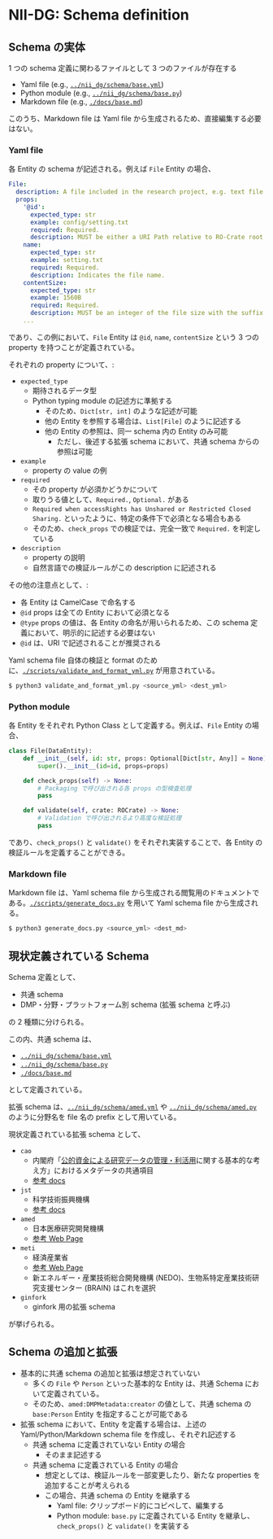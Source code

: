 # NII-DG: Schema definition

## Schema の実体

1 つの schema 定義に関わるファイルとして 3 つのファイルが存在する

- Yaml file (e.g., [`../nii_dg/schema/base.yml`](../nii_dg/schema/base.yml))
- Python module (e.g., [`../nii_dg/schema/base.py`](../nii_dg/schema/base.py))
- Markdown file (e.g., [`./docs/base.md`](./docs/base.md))

このうち、Markdown file は Yaml file から生成されるため、直接編集する必要はない。

### Yaml file

各 Entity の schema が記述される。例えば `File` Entity の場合、

```yaml
File:
  description: A file included in the research project, e.g. text file, script file and images.
  props:
    '@id':
      expected_type: str
      example: config/setting.txt
      required: Required.
      description: MUST be either a URI Path relative to RO-Crate root or an absolute URI from which is downloadable. When the file is from outside the repository, @id SHOULD be directly downloadable by a simple retrieval (e.g., HTTP GET), permitting redirections and HTTP/HTTPS authentication. RO-Crate itself (ro-crate-metadata.json) is excluded.
    name:
      expected_type: str
      example: setting.txt
      required: Required.
      description: Indicates the file name.
    contentSize:
      expected_type: str
      example: 1560B
      required: Required.
      description: MUST be an integer of the file size with the suffix `B` as a unit, bytes. If necessary, you can also use "KB", "MB", "GB", "TB" and "PB" as a unit.
    ...
```

であり、この例において、`File` Entity は `@id`, `name`, `contentSize` という 3 つの property を持つことが定義されている。

それぞれの property について、:

- `expected_type`
  - 期待されるデータ型
  - Python typing module の記述方に準拠する
    - そのため、`Dict[str, int]` のような記述が可能
    - 他の Entity を参照する場合は、`List[File]` のように記述する
    - 他の Entity の参照は、同一 schema 内の Entity のみ可能
      - ただし、後述する拡張 schema において、共通 schema からの参照は可能
- `example`
  - property の value の例
- `required`
  - その property が必須かどうかについて
  - 取りうる値として、`Required.`, `Optional.` がある
  - `Required when accessRights has Unshared or Restricted Closed Sharing.` といったように、特定の条件下で必須となる場合もある
  - そのため、`check_props` での検証では、完全一致で `Required.` を判定している
- `description`
  - property の説明
  - 自然言語での検証ルールがこの description に記述される

その他の注意点として、:

- 各 Entity は CamelCase で命名する
- `@id` props は全ての Entity において必須となる
- `@type` props の値は、各 Entity の命名が用いられるため、この schema 定義において、明示的に記述する必要はない
- `@id` は、URI で記述されることが推奨される

Yaml schema file 自体の検証と format のために、[`./scripts/validate_and_format_yml.py`](./scripts/validate_and_format_yml.py) が用意されている。

```bash
$ python3 validate_and_format_yml.py <source_yml> <dest_yml>
```

### Python module

各 Entity をそれぞれ Python Class として定義する。例えば、`File` Entity の場合、

```python
class File(DataEntity):
    def __init__(self, id: str, props: Optional[Dict[str, Any]] = None):
        super().__init__(id=id, props=props)

    def check_props(self) -> None:
        # Packaging で呼び出される各 props の型検査処理
        pass

    def validate(self, crate: ROCrate) -> None:
        # Validation で呼び出されるより高度な検証処理
        pass
```

であり、`check_props()` と `validate()` をそれぞれ実装することで、各 Entity の検証ルールを定義することができる。

### Markdown file

Markdown file は、Yaml schema file から生成される閲覧用のドキュメントである。[`./scripts/generate_docs.py`](./scripts/generate_docs.py) を用いて Yaml schema file から生成される。

```bash
$ python3 generate_docs.py <source_yml> <dest_md>
```

## 現状定義されている Schema

Schema 定義として、

- 共通 schema
- DMP・分野・プラットフォーム別 schema (拡張 schema と呼ぶ)

の 2 種類に分けられる。

この内、共通 schema は、

- [`../nii_dg/schema/base.yml`](../nii_dg/schema/base.yml)
- [`../nii_dg/schema/base.py`](../nii_dg/schema/base.py)
- [`./docs/base.md`](./docs/base.md)

として定義されている。

拡張 schema は、[`../nii_dg/schema/amed.yml`](../nii_dg/schema/amed.yml) や [`../nii_dg/schema/amed.py`](../nii_dg/schema/amed.py) のように分野名を file 名の prefix として用いている。

現状定義されている拡張 schema として、

- `cao`
  - 内閣府「[公的資金による研究データの管理・利活用](https://www8.cao.go.jp/cstp/kenkyudx.html)に関する基本的な考え方」におけるメタデータの共通項目
  - [参考 docs](https://www8.cao.go.jp/cstp/common_metadata_elements.pdf)
- `jst`
  - 科学技術振興機構
  - [参考 docs](https://www.jst.go.jp/pr/intro/openscience/guideline_openscience_r4.pdf)
- `amed`
  - 日本医療研究開発機構
  - [参考 Web Page](https://www.amed.go.jp/koubo/datamanagement.html)
- `meti`
  - 経済産業省
  - [参考 Web Page](https://www.meti.go.jp/policy/innovation_policy/datamanagement.html)
  - 新エネルギー・産業技術総合開発機構 (NEDO)、生物系特定産業技術研究支援センター (BRAIN) はこれを選択
- `ginfork`
  - ginfork 用の拡張 schema

が挙げられる。

## Schema の追加と拡張

- 基本的に共通 schema の追加と拡張は想定されていない
  - 多くの `File` や `Person` といった基本的な Entity は、共通 Schema において定義されている。
  - そのため、`amed:DMPMetadata:creator` の値として、共通 schema の `base:Person` Entity を指定することが可能である
- 拡張 schema において、Entity を定義する場合は、上述の Yaml/Python/Markdown schema file を作成し、それぞれ記述する
  - 共通 schema に定義されていない Entity の場合
    - そのまま記述する
  - 共通 schema に定義されている Entity の場合
    - 想定としては、検証ルールを一部変更したり、新たな properties を追加することが考えられる
    - この場合、共通 schema の Entity を継承する
      - Yaml file: クリップボード的にコピペして、編集する
      - Python module: `base.py` に定義されている Entity を継承し、`check_props()` と `validate()` を実装する
